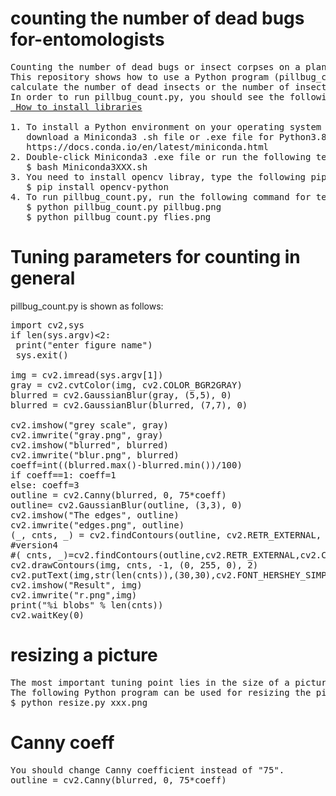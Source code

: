 # counting the number of dead bugs for-entomologists
<pre>
Counting the number of dead bugs or insect corpses on a plane is a very time-consuming task.
This repository shows how to use a Python program (pillbug_count.py) to automatically 
calculate the number of dead insects or the number of insect corpses on a plane for entomologists.
In order to run pillbug_count.py, you should see the following repository for installing the necessary libraries:
<a href="https://github.com/ytakefuji/python-novice"> How to install libraries</a>

1. To install a Python environment on your operating system (Windows, Mac, Linux), 
   download a Miniconda3 .sh file or .exe file for Python3.8 or Python3.7:
   https://docs.conda.io/en/latest/miniconda.html
2. Double-click Miniconda3 .exe file or run the following terminal command:
   $ bash Miniconda3XXX.sh
3. You need to install opencv libray, type the following pip command:
   $ pip install opencv-python
4. To run pillbug_count.py, run the following command for testing:
   $ python pillbug_count.py pillbug.png
   $ python pillbug_count.py flies.png
</pre>

# Tuning parameters for counting in general
pillbug_count.py is shown as follows:
<pre>
import cv2,sys
if len(sys.argv)<2: 
 print("enter figure name")
 sys.exit()

img = cv2.imread(sys.argv[1])
gray = cv2.cvtColor(img, cv2.COLOR_BGR2GRAY)
blurred = cv2.GaussianBlur(gray, (5,5), 0)
blurred = cv2.GaussianBlur(blurred, (7,7), 0)

cv2.imshow("grey scale", gray)
cv2.imwrite("gray.png", gray)
cv2.imshow("blurred", blurred)
cv2.imwrite("blur.png", blurred)
coeff=int((blurred.max()-blurred.min())/100)
if coeff==1: coeff=1 
else: coeff=3
outline = cv2.Canny(blurred, 0, 75*coeff)
outline= cv2.GaussianBlur(outline, (3,3), 0)
cv2.imshow("The edges", outline)
cv2.imwrite("edges.png", outline)
(_, cnts, _) = cv2.findContours(outline, cv2.RETR_EXTERNAL, cv2.CHAIN_APPROX_SIMPLE)
#version4
#( cnts, _)=cv2.findContours(outline,cv2.RETR_EXTERNAL,cv2.CHAIN_APPROX_SIMPLE)
cv2.drawContours(img, cnts, -1, (0, 255, 0), 2)
cv2.putText(img,str(len(cnts)),(30,30),cv2.FONT_HERSHEY_SIMPLEX,1,(255,0,0),2)
cv2.imshow("Result", img)
cv2.imwrite("r.png",img)
print("%i blobs" % len(cnts))
cv2.waitKey(0)
</pre>
# resizing a picture
<pre>
The most important tuning point lies in the size of a picture.
The following Python program can be used for resizing the picture.
$ python resize.py xxx.png
</pre>
# Canny coeff
<pre>
You should change Canny coefficient instead of "75".
outline = cv2.Canny(blurred, 0, 75*coeff)
</pre>
